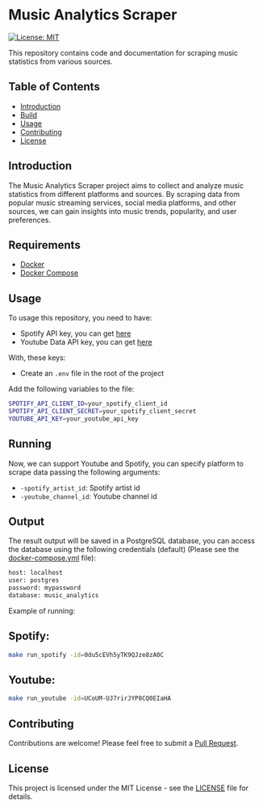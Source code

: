 # Music Analytics Scraper
[![License: MIT](https://img.shields.io/badge/License-MIT-yellow.svg)](https://opensource.org/licenses/MIT)

This repository contains code and documentation for scraping music statistics from various sources.

## Table of Contents
- [Introduction](#introduction)
- [Build](#installation)
- [Usage](#usage)
- [Contributing](#contributing)
- [License](#license)

## Introduction

The Music Analytics Scraper project aims to collect and analyze music statistics from different platforms and sources. By scraping data from popular music streaming services, social media platforms, and other sources, we can gain insights into music trends, popularity, and user preferences.

## Requirements
- [Docker](https://docs.docker.com/get-docker/)
- [Docker Compose](https://docs.docker.com/compose/install/)


## Usage
To usage this repository, you need to have:
- Spotify API key, you can get [here](https://developer.spotify.com/documentation/web-api/tutorials/getting-started)
- Youtube Data API key, you can get [here](https://developers.google.com/youtube/v3/getting-started?hl=pt-br)

With, these keys:

- Create an `.env` file in the root of the project

Add the following variables to the file:

```bash
SPOTIFY_API_CLIENT_ID=your_spotify_client_id
SPOTIFY_API_CLIENT_SECRET=your_spotify_client_secret
YOUTUBE_API_KEY=your_youtube_api_key
```

## Running
Now, we can support Youtube and Spotify,
you can specify platform to scrape data passing the following arguments:


- `-spotify_artist_id`: Spotify artist id
- `-youtube_channel_id`: Youtube channel id

## Output
The result output will be saved in a PostgreSQL database, you can access the database using the following credentials (default) (Please see the [docker-compose.yml](docker-compose.yml) file):


```bash
host: localhost
user: postgres
password: mypassword
database: music_analytics
```

Example of running:

## Spotify:
```bash
make run_spotify -id=0du5cEVh5yTK9QJze8zA0C
```

## Youtube:
```bash
make run_youtube -id=UCoUM-UJ7rirJYP8CQ0EIaHA
```


## Contributing
Contributions are welcome! Please feel free to submit a [Pull Request](https://github.com/caiosbl/music_analytics_scraper/compare).


## License
This project is licensed under the MIT License - see the [LICENSE](LICENSE) file for details.
